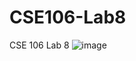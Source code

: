 # CSE106-Lab8
CSE 106 Lab 8
![image](https://github.com/dodoli33/CSE-106/assets/124644759/6dba32e0-ae81-4555-8b5e-436f96d6d2cb)
